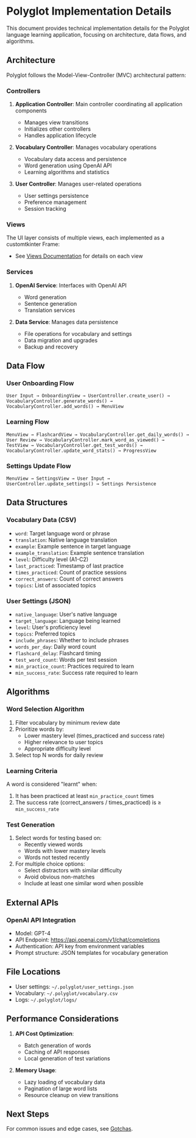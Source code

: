 # Polyglot Implementation Details

This document provides technical implementation details for the Polyglot language learning application, focusing on architecture, data flows, and algorithms.

## Architecture

Polyglot follows the Model-View-Controller (MVC) architectural pattern:

### Controllers

1. **Application Controller**: Main controller coordinating all application components
   - Manages view transitions
   - Initializes other controllers
   - Handles application lifecycle

2. **Vocabulary Controller**: Manages vocabulary operations
   - Vocabulary data access and persistence
   - Word generation using OpenAI API
   - Learning algorithms and statistics

3. **User Controller**: Manages user-related operations
   - User settings persistence
   - Preference management
   - Session tracking

### Views

The UI layer consists of multiple views, each implemented as a customtkinter Frame:
- See [Views Documentation](views/index.md) for details on each view

### Services

1. **OpenAI Service**: Interfaces with OpenAI API
   - Word generation
   - Sentence generation
   - Translation services

2. **Data Service**: Manages data persistence
   - File operations for vocabulary and settings
   - Data migration and upgrades
   - Backup and recovery

## Data Flow

### User Onboarding Flow
```
User Input → OnboardingView → UserController.create_user() → 
VocabularyController.generate_words() → VocabularyController.add_words() → MenuView
```

### Learning Flow
```
MenuView → FlashcardView → VocabularyController.get_daily_words() → 
User Review → VocabularyController.mark_word_as_viewed() → 
TestView → VocabularyController.get_test_words() → 
VocabularyController.update_word_stats() → ProgressView
```

### Settings Update Flow
```
MenuView → SettingsView → User Input → 
UserController.update_settings() → Settings Persistence
```

## Data Structures

### Vocabulary Data (CSV)
- `word`: Target language word or phrase
- `translation`: Native language translation
- `example`: Example sentence in target language
- `example_translation`: Example sentence translation
- `level`: Difficulty level (A1-C2)
- `last_practiced`: Timestamp of last practice
- `times_practiced`: Count of practice sessions
- `correct_answers`: Count of correct answers
- `topics`: List of associated topics

### User Settings (JSON)
- `native_language`: User's native language
- `target_language`: Language being learned
- `level`: User's proficiency level
- `topics`: Preferred topics
- `include_phrases`: Whether to include phrases
- `words_per_day`: Daily word count
- `flashcard_delay`: Flashcard timing
- `test_word_count`: Words per test session
- `min_practice_count`: Practices required to learn
- `min_success_rate`: Success rate required to learn

## Algorithms

### Word Selection Algorithm
1. Filter vocabulary by minimum review date
2. Prioritize words by:
   - Lower mastery level (times_practiced and success rate)
   - Higher relevance to user topics
   - Appropriate difficulty level
3. Select top N words for daily review

### Learning Criteria
A word is considered "learnt" when:
1. It has been practiced at least `min_practice_count` times
2. The success rate (correct_answers / times_practiced) is ≥ `min_success_rate`

### Test Generation
1. Select words for testing based on:
   - Recently viewed words
   - Words with lower mastery levels
   - Words not tested recently
2. For multiple choice options:
   - Select distractors with similar difficulty
   - Avoid obvious non-matches
   - Include at least one similar word when possible

## External APIs

### OpenAI API Integration
- Model: GPT-4
- API Endpoint: https://api.openai.com/v1/chat/completions
- Authentication: API key from environment variables
- Prompt structure: JSON templates for vocabulary generation

## File Locations

- User settings: `~/.polyglot/user_settings.json`
- Vocabulary: `~/.polyglot/vocabulary.csv`
- Logs: `~/.polyglot/logs/`

## Performance Considerations

1. **API Cost Optimization**:
   - Batch generation of words
   - Caching of API responses
   - Local generation of test variations

2. **Memory Usage**:
   - Lazy loading of vocabulary data
   - Pagination of large word lists
   - Resource cleanup on view transitions

## Next Steps

For common issues and edge cases, see [Gotchas](gotchas.md).
